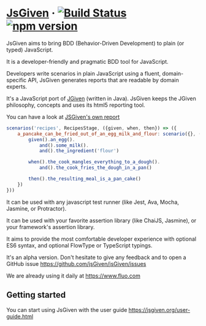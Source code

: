 # [JsGiven](https://jsgiven.org) &middot; [![Build Status](https://travis-ci.org/jsGiven/jsGiven.svg?branch=master)](https://travis-ci.org/jsGiven/jsGiven) [![npm version](https://badge.fury.io/js/js-given.svg)](https://badge.fury.io/js/js-given)

JsGiven aims to bring BDD (Behavior-Driven Development) to plain (or typed) JavaScript.

It is a developer-friendly and pragmatic BDD tool for JavaScript.

Developers write scenarios in plain JavaScript using a fluent, domain-specific API, JsGiven generates reports that are readable by domain experts.

It's a JavaScript port of [JGiven](http://jgiven.org) (written in Java).
JsGiven keeps the JGiven philosophy, concepts and uses its html5 reporting tool.

You can have a look at [JSGiven's own report](https://jsgiven.org/jsgiven-report/)

```javascript
scenarios('recipes', RecipesStage, ({given, when, then}) => ({
    a_pancake_can_be_fried_out_of_an_egg_milk_and_flour: scenario({}, () => {
        given().an_egg().
            and().some_milk().
            and().the_ingredient('flour')

        when().the_cook_mangles_everything_to_a_dough().
            and().the_cook_fries_the_dough_in_a_pan()

        then().the_resulting_meal_is_a_pan_cake()
    })
}))
```

It can be used with any javascript test runner (like Jest, Ava, Mocha, Jasmine, or Protractor).

It can be used with your favorite assertion library (like ChaiJS, Jasmine), or your framework's assertion library.

It aims to provide the most comfortable developer experience with optional ES6 syntax, and optional FlowType or TypeScript typings.

It's an alpha version. Don't hesitate to give any feedback and to open a GitHub issue https://github.com/jsGiven/jsGiven/issues

We are already using it daily at https://www.fluo.com

## Getting started

You can start using JsGiven with the user guide https://jsgiven.org/user-guide.html
